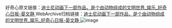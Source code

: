 好奇心原文链接：[迪士尼动画下一部作品，是个由动物组成的文明世界_娱乐_好奇心日报-晏文静 ](https://www.qdaily.com/articles/10760.html)
WebArchive归档链接：[迪士尼动画下一部作品，是个由动物组成的文明世界_娱乐_好奇心日报-晏文静 ](http://web.archive.org/web/20160309073007/http://www.qdaily.com/articles/10760.html)
![image](http://ww3.sinaimg.cn/large/007d5XDply1g3wc850wv3j30u02xotyv)